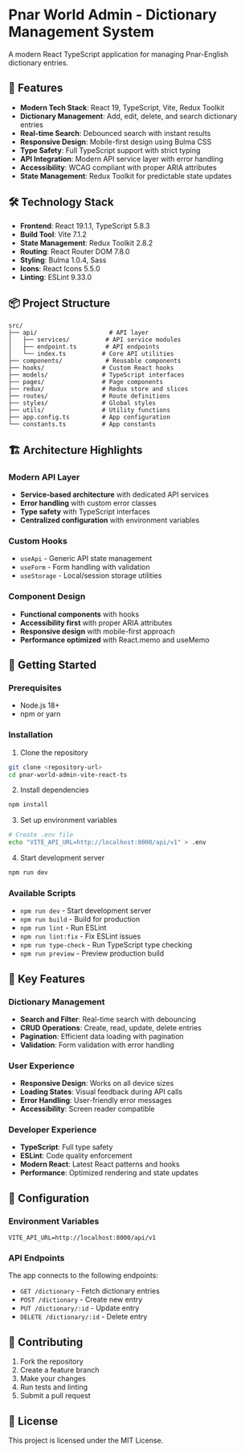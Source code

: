# Pnar World Admin - Dictionary Management System

A modern React TypeScript application for managing Pnar-English dictionary entries.

## 🚀 Features

- **Modern Tech Stack**: React 19, TypeScript, Vite, Redux Toolkit
- **Dictionary Management**: Add, edit, delete, and search dictionary entries
- **Real-time Search**: Debounced search with instant results
- **Responsive Design**: Mobile-first design using Bulma CSS
- **Type Safety**: Full TypeScript support with strict typing
- **API Integration**: Modern API service layer with error handling
- **Accessibility**: WCAG compliant with proper ARIA attributes
- **State Management**: Redux Toolkit for predictable state updates

## 🛠️ Technology Stack

- **Frontend**: React 19.1.1, TypeScript 5.8.3
- **Build Tool**: Vite 7.1.2
- **State Management**: Redux Toolkit 2.8.2
- **Routing**: React Router DOM 7.8.0
- **Styling**: Bulma 1.0.4, Sass
- **Icons**: React Icons 5.5.0
- **Linting**: ESLint 9.33.0

## 📦 Project Structure

```
src/
├── api/                    # API layer
│   ├── services/          # API service modules
│   ├── endpoint.ts        # API endpoints
│   └── index.ts          # Core API utilities
├── components/            # Reusable components
├── hooks/                # Custom React hooks
├── models/               # TypeScript interfaces
├── pages/                # Page components
├── redux/                # Redux store and slices
├── routes/               # Route definitions
├── styles/               # Global styles
├── utils/                # Utility functions
├── app.config.ts         # App configuration
└── constants.ts          # App constants
```

## 🏗️ Architecture Highlights

### Modern API Layer

- **Service-based architecture** with dedicated API services
- **Error handling** with custom error classes
- **Type safety** with TypeScript interfaces
- **Centralized configuration** with environment variables

### Custom Hooks

- `useApi` - Generic API state management
- `useForm` - Form handling with validation
- `useStorage` - Local/session storage utilities

### Component Design

- **Functional components** with hooks
- **Accessibility first** with proper ARIA attributes
- **Responsive design** with mobile-first approach
- **Performance optimized** with React.memo and useMemo

## 🚀 Getting Started

### Prerequisites

- Node.js 18+
- npm or yarn

### Installation

1. Clone the repository

```bash
git clone <repository-url>
cd pnar-world-admin-vite-react-ts
```

2. Install dependencies

```bash
npm install
```

3. Set up environment variables

```bash
# Create .env file
echo "VITE_API_URL=http://localhost:8000/api/v1" > .env
```

4. Start development server

```bash
npm run dev
```

### Available Scripts

- `npm run dev` - Start development server
- `npm run build` - Build for production
- `npm run lint` - Run ESLint
- `npm run lint:fix` - Fix ESLint issues
- `npm run type-check` - Run TypeScript type checking
- `npm run preview` - Preview production build

## 🎯 Key Features

### Dictionary Management

- **Search and Filter**: Real-time search with debouncing
- **CRUD Operations**: Create, read, update, delete entries
- **Pagination**: Efficient data loading with pagination
- **Validation**: Form validation with error handling

### User Experience

- **Responsive Design**: Works on all device sizes
- **Loading States**: Visual feedback during API calls
- **Error Handling**: User-friendly error messages
- **Accessibility**: Screen reader compatible

### Developer Experience

- **TypeScript**: Full type safety
- **ESLint**: Code quality enforcement
- **Modern React**: Latest React patterns and hooks
- **Performance**: Optimized rendering and state updates

## 🔧 Configuration

### Environment Variables

```env
VITE_API_URL=http://localhost:8000/api/v1
```

### API Endpoints

The app connects to the following endpoints:

- `GET /dictionary` - Fetch dictionary entries
- `POST /dictionary` - Create new entry
- `PUT /dictionary/:id` - Update entry
- `DELETE /dictionary/:id` - Delete entry

## 🤝 Contributing

1. Fork the repository
2. Create a feature branch
3. Make your changes
4. Run tests and linting
5. Submit a pull request

## 📄 License

This project is licensed under the MIT License.
